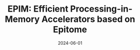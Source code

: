 ---
title: "EPIM: Efficient Processing-in-Memory Accelerators based on Epitome"
collection: publications
date: 2024-06-01
venue: 'Design Automation Conference'
year: '2024'
authors: Chenyu Wang*, Zhen Dong*, Daquan Zhou*, Zhenhua Zhu, Yu Wang, Jiashi Feng, and Kurt Keutzer
paperurl: 'https://dl.acm.org/doi/10.1145/3649329.3657377'
---